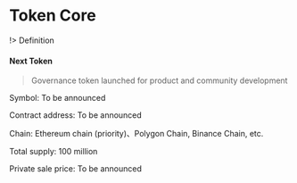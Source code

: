 # Token Core

!> Definition

<h4>Next Token</h4>

> Governance token launched for product and community development

<p>Symbol: To be announced</p>

<p>Contract address: To be announced</p>

<p>Chain: Ethereum chain (priority)、Polygon Chain, Binance Chain, etc.</p>

<p>Total supply: 100 million</p>

<p>Private sale price: To be announced</p>


